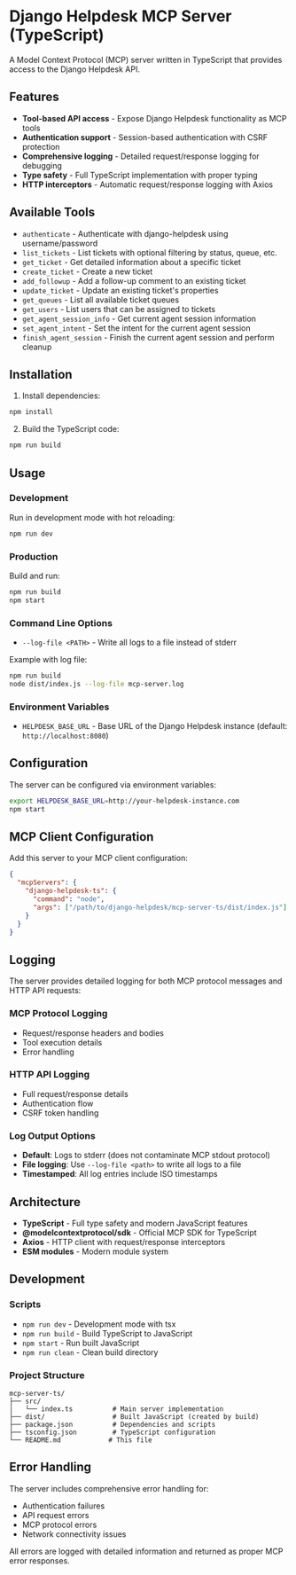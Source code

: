 # Django Helpdesk MCP Server (TypeScript)

A Model Context Protocol (MCP) server written in TypeScript that provides access to the Django Helpdesk API.

## Features

- **Tool-based API access** - Expose Django Helpdesk functionality as MCP tools
- **Authentication support** - Session-based authentication with CSRF protection
- **Comprehensive logging** - Detailed request/response logging for debugging
- **Type safety** - Full TypeScript implementation with proper typing
- **HTTP interceptors** - Automatic request/response logging with Axios

## Available Tools

- `authenticate` - Authenticate with django-helpdesk using username/password
- `list_tickets` - List tickets with optional filtering by status, queue, etc.
- `get_ticket` - Get detailed information about a specific ticket
- `create_ticket` - Create a new ticket
- `add_followup` - Add a follow-up comment to an existing ticket
- `update_ticket` - Update an existing ticket's properties
- `get_queues` - List all available ticket queues
- `get_users` - List users that can be assigned to tickets
- `get_agent_session_info` - Get current agent session information
- `set_agent_intent` - Set the intent for the current agent session
- `finish_agent_session` - Finish the current agent session and perform cleanup

## Installation

1. Install dependencies:
```bash
npm install
```

2. Build the TypeScript code:
```bash
npm run build
```

## Usage

### Development
Run in development mode with hot reloading:
```bash
npm run dev
```

### Production
Build and run:
```bash
npm run build
npm start
```

### Command Line Options

- `--log-file <PATH>` - Write all logs to a file instead of stderr

Example with log file:
```bash
npm run build
node dist/index.js --log-file mcp-server.log
```

### Environment Variables

- `HELPDESK_BASE_URL` - Base URL of the Django Helpdesk instance (default: `http://localhost:8080`)

## Configuration

The server can be configured via environment variables:

```bash
export HELPDESK_BASE_URL=http://your-helpdesk-instance.com
npm start
```

## MCP Client Configuration

Add this server to your MCP client configuration:

```json
{
  "mcpServers": {
    "django-helpdesk-ts": {
      "command": "node",
      "args": ["/path/to/django-helpdesk/mcp-server-ts/dist/index.js"]
    }
  }
}
```

## Logging

The server provides detailed logging for both MCP protocol messages and HTTP API requests:

### MCP Protocol Logging
- Request/response headers and bodies
- Tool execution details
- Error handling

### HTTP API Logging
- Full request/response details
- Authentication flow
- CSRF token handling

### Log Output Options
- **Default**: Logs to stderr (does not contaminate MCP stdout protocol)
- **File logging**: Use `--log-file <path>` to write all logs to a file
- **Timestamped**: All log entries include ISO timestamps

## Architecture

- **TypeScript** - Full type safety and modern JavaScript features
- **@modelcontextprotocol/sdk** - Official MCP SDK for TypeScript
- **Axios** - HTTP client with request/response interceptors
- **ESM modules** - Modern module system

## Development

### Scripts

- `npm run dev` - Development mode with tsx
- `npm run build` - Build TypeScript to JavaScript
- `npm start` - Run built JavaScript
- `npm run clean` - Clean build directory

### Project Structure

```
mcp-server-ts/
├── src/
│   └── index.ts          # Main server implementation
├── dist/                 # Built JavaScript (created by build)
├── package.json          # Dependencies and scripts
├── tsconfig.json         # TypeScript configuration
└── README.md            # This file
```

## Error Handling

The server includes comprehensive error handling for:
- Authentication failures
- API request errors
- MCP protocol errors
- Network connectivity issues

All errors are logged with detailed information and returned as proper MCP error responses.